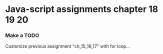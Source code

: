 <h1>Java-script assignments chapter 18 19 20 </h1>

<h3>Make a TODO</h3>
Customize previous assignment "ch_15_16_17" with for loop...
